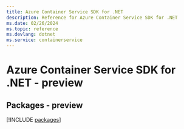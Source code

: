 ```yaml
---
title: Azure Container Service SDK for .NET
description: Reference for Azure Container Service SDK for .NET
ms.date: 02/26/2024
ms.topic: reference
ms.devlang: dotnet
ms.service: containerservice
---
```

# Azure Container Service SDK for .NET - preview
## Packages - preview
[!INCLUDE [packages](container-service-index.md)]